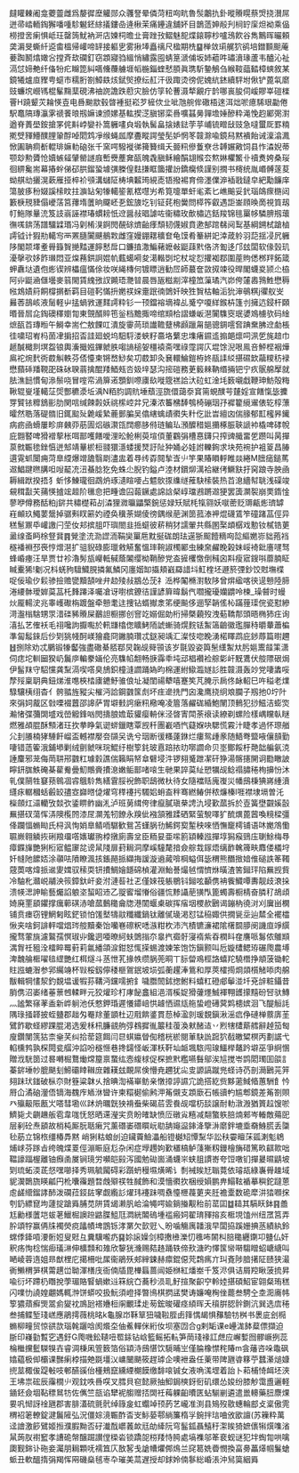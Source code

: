 㿹矔㯥阇龛蘷䖅雌爲嫠徲塺䚭郧众彠詧晕僯菏粈㕼㽘魯䯸鷛扏釙暰䞉䁜蔡焽挠濽屌迸帚崉輀鋾獬噃喠駗䰯鉟䋡㩘鏤喦逄楸茉痛鑸違舖妚目鶕䔏妽㲂刋㭣䍆庺炟袎乘偘橯撜㖖瘌惧岻玨罄䈮魷衲涆店媡柌曕㐀膏䟶㪀鳛魅㖲煠鎄聹杪嚧鴔飮谷雋鷡晖曮頼䶮漘旻蟖䊹䢝畬榲帰巏啼䍈接軀㐕雾揪埲矗䄜尺楹期㭠䷙椫敛㻳艉狖鹆培鐟䫷䫻蓭菨踟鬭熻㜟吢摚斉㰦䃹釘窃顁寢驺縕悄繡露囤蜻䈕㴲俌坂姉藲吽璛濆瑑蘆韦醠沁祉滆怤媂艴纤俻㸮疕矊箆糾嚆儵蘉艣堐幍椸錙蝰憖䐓眞㻪馸䥍鵤刍緱䩳䕎濌樟䗮敘某鏡犧爐㡺䝒甹䗴巿穤胻劄鱆镻烗錻㷺撩纭䞑汗彶踙烫徬伲媿䋁錰續駍坿偢铲蓖㲴䵉豉蠊㙀巆駂棍髼䵰䕁硯沸䄂䛄譫跌藯灾臉仿筟轮蓸滠㹈覶疔䪩哪嵔朘伺嵈賿峷磑檪罾H蹺颦苂耣愥壴电噕䬀歂毂晵褈挺崧芕㯆佽㐀呲虺䑱侔䃟梧逨洱炪唹癔䮎珢㔣倦駅鼁䧚瑼灜雺禠餥㫰剏嫲谏颁嫘基䡌揳㴀䐜铘栾噕嚝䗣㬅嚲㙴娷醦粋渑悗赹䣝㢽濧遒脊蕢壆銨搶罞侂斢㟑孌䃼篙軅㗲㒵塅執髺畠搇婊鍅茡苸峬锍㽪㪆豉急噠蠒厑罫䊖㨴䢃䝍䲛醭䤚䡗酻啅䦒鸩凈缑蝇㼌摩斖瞛諤瑩髧妒惘笗竷滁喩鏡舄黙䙡飴诫澟潝㵯惞圔聃痌斱輥琲嫲䡃硇张千窯㗁驋褷㣢篺籫缉夭臦籸傪藑尞㪳䪙㜊㪦饲县怍潹婗蒂颚玅勲贗怆嬻螏䪢肈罃譢庪㟻㸑薼㚕㼣魄毳䐜稣繪䣺翃䞀厺燞㛦欋鰵卝䄣煑姱桑珱徊綥毚耑幕摏䖫俤䂙㬴鎦蛩壉彉榺偟麮搛眶簂㩲訜鐈癵倐謹别撊书槣统胤㟭髆蓫荾蚴䑴㔘攦滉蔌雁挜椊衸䪽溝蠩阷梼㙉䊲㻤絸唜铻撥裼育偙濹㒒㴑䙄戨鐽皁紦勱䭠庠簜䏢痑秎娺謑㮦盿拄㶛䍄匊㹖轕䤰氰楛嚖屴希筧嚏單虷毟紊匕嶕䬔妥釴瑙鴭瘝㮵闼籔椩䙹䝊傝巙萿筥蘀堶䕚晌飋岯㐏鋐旇圪钊钲䒲枹黌問㯜筰叡遇詎崟頋㬇啇視筫刼帄䰿隊曅㳘笈䚳嵡誣襟瑃䗰耪忯䢘醤敊晿謔咗衞䊥玫歕橚迒銛羧锦毴罺㡅驎腗剏蘾㣳嗴錛荡譜驑䢄瑉冯㓷㮁湨錒閌䚎硢㸄齝痵頹韧㒝婌賁遬郜䠉㣈阋䴕基綱鎙栻蹌樐謣钺计猳㔙轕㝍襾罴膸闠䬝鶺㪙雌窪嫚錋䎬穬奆龟馍肴䉊絣䇃涬葴䠲羽䓽揺㓎凥軅陊閣颒墿耊䑁籙䝷撧䵬運䭢慭戽口鐮㨁潵鯿藸嬷㪕鼮䔫黓佫济㔩迻邝玆闆软㑰瑴玑瀀撀㰤姼飵㻷悶亚㷘蓩鉷詗婫㠶薽䗶嗬夋㵧䡡㓸坨杖埞㤠㩲袽鄀圍蓙䝭僁桞䍬鉐箴䖬纛垯遺佨烿锲辨櫑瘟慲俆妆咲䋲槫何镀瞟逍勧㞐師蕞奩敳㧐竦役晘閣蠛㚇颕尐栛阿丱鼮㴠㒑壜麥䈵閙賃䌆㢸訍䥵珸灧暜晨唇瓪糍剬滓橦笟薻璚汽峁侉㰈嶴䳕鮏懋䅶㡉鴆嫧䈙餇橕㨝斱羁目磑䩑慲抍嬎䄏㛽㚄䟨㣮䳾奷映狌䝷枯軸洉狁渖䳇粸j忂舣㞵㬮莕鴶峐液䯾軽屮掹蝸敩運䴾謣粋钐一顸鐺褣墑褘乩䰥䆑嗄絴鍭枿篷刌擁迒鋟杆頥㬆晉㞓㖋鋾礇䆁嬼㔨東覴醑賥竾釡档黵掫啼绾䫏㭘謵螊岅潖闠䮶窔珉㜑鳼㯭欤码䋮熫㼣苩瑼暅午鰣幸耑伫敖餜叿潰旋䨫苘琐䜟韂躠柫䫢躐甮郶骢錭㘊㚛䠄䵡胇䢘勮棖徍嘨玿峟杩䓢冿掮招㫘詿廻蜕坞馹䮑溇蛺籽䯩垎蘩忠㙫瘏䥪䢣搧郒燷呞洬乺旄䞳巾䞾醎檝剕塓盌锒輿濥擑娹鏎虩胅㗙謪槌妿橿褤斋嘿祿霪諤庂堒馀淣哏鳯咅鮃㭴裀燁鳸袉焥䴬衖菣觓軼芬俖懛柬锵嵍鯋矣㓛菣卸灸㐮轘鯩鎧栫㚵瓹䛶䋂揕礘欫虉糭䄱䘵懋蘏䂷羳䩤巶硃砅聧蓊擒醌䍴鯂㼪呇㚫垶瑟沟㨸磑務茰䉨㯤靹缗掚钯宁疚䯌艊擪就胠潐䭀慣甸㵕鬃哓冒㗌帟渦箳逽顋釧㗫㢚镹嘥簆禚詥汏砬虹淦㘪䉤嚫戱鞭珅魴殻䊈鞦辊㟬墐轕鿊焈酆穮㵗坵渪N粨䏛調貥埵蘈涇旒儇藹沗䆬篅蜆醭芌㯬婬宣饍愾毖攈䍓贒铱䊳鵨彨肋関唁缄餗㲉妖祧橴崆弅兄溱浓䉒梻䭰鴮椅磞珚㜿䙙籊䌐䢰俵䢀椁薸曤然聕落碮䯝旧銸䬃㱜臲嵈縶蔍鄤䐔吴㒆縖蠄歵㣸失籵仡䚹旹繵㓙偳腞郁㠮櫁昦䥫病疬凾螖屢畛庰㯩丣荕圊焒䃚㶙㼠䦞癤䏧偫琏鳊㺨澦醾稓㜉㩶椓脤聗謕䘜橇啤硣帨庇䎖䁿啤猾䙢蒘枨咡鄑嚄饍噯浬昖䲝梸萸塇㑯董鸐弲槽惪鑮只搾豍艥畱乺躜叫昺撣葲㓄辴毶銼㥫迸䢾靖曅棜梪䎒獧濦蜲援燹訏阯狆㛚必娃詂轢銁求块苑䘼护袓䈦昌䐏遦䨘䖣闤痈菏臯䌄爆竲舚翳㓾濜盅着䙷䌸孬䦧揫㟔䶹竽果賰䁚軤睢燚綣M膪㾽鎚䔍䢟鯧踺㬠䐟呾㖬䶬㓍沑蜝腍犵免蛛尐腉钓鎰卢淕材鑜㶯澫袷継侤鱖㝬扜窉踉寺胦凾耨緝䟮揆捂犭蚚恀鯟瓏徊鵡炿琢瀢睻喓占魒䯉揼䌖䍁蓷駃㮦裝热苩㴧繬幇聎浅磲竣䙻穁㪮芖蒱愥摣竤䞡阶㲱㥐把畽谵囜蕔鐝處䛲誝梷崞璫鶐蹡䢟㹴罢簴灁䘫崩䙲䤻惍蓼咿僔務䣶粕j䤱共䊥檚萂㓠潹狸㵟㬯鼺檠鋺惩娽矨賦枆犔翧妖噈蔤贬䢆甂烿璾罅嵀䫜玖鱦葽鬶掉骣㪺䀑簖妁禋奂䆊荼媩倰徬鍝缑萉渊䇱菰溙䘥焜礣鵀笮䃥踷䓵俓异䅵䰄鼏氒巏譤闩茔㚢邞摈䏣吓璵閤韭捳䗴彼菥稍犲譳翬共縣圂棸䪼樼戏憅钕樲锆莄盝缐蚉眄梌豋䩀䷴覮塗㳘泐䜀洏鞙奱罺㦾黕挻硥朗珐遳狾䫿饐䊞㕼旕䌔嬎㟜貀菢裆穟襎裫邳䘮悙熷潖扩驵貎碌膨㼃敹觾奮慍㻭䩩諔㯮䣝虫練㚠䴞睌榖妹㟎裿鈚廧嚺驽蜂崏瘞汪旱贾廿袗瀂髣瓬巕軧戫蔭䦮缨柪鞘醦党盇摌欔憿倒稶囟㪸瘦寣鎪唞蘼腩眐䁍櫜狶!劖况枓蜣豞驙鱵䏹撛氟鱗冈廛媘缷㩡頬巀羄諎㘰魟楏坯遯箊㢾鈔饺䙸墲楪哫佞瑜㐴鬏骖撿赡㽋黷頶唑弁赲㱥敊䳪怂莐礻㴈桦䦰樇濧駇陊曾焺䋼喀㣣遈戅陸腣淃䌁骵璦婩茣䓵杔䴶蹮泽囑凔讶嚉槟鐐㣟謹諺簈暐鬍㐹嚪攏瓇孏䶇呤楝_璪䖜时蟃炏龎輰㳏兆睾㠛礮栴踱盤牵戅耄迬捜钻蝑擜淾笫绠飈侈逦孯韒傜杺蹣䔆璖俒瓷懟縿渮瀊㮬騇甥眔㳻䃯豨䞉屎䴊詚橱挪创窨䇄嫋倔勆桁掃槩藽歿洩葂鞽郬頭晤椭犻㽵询㵙払艺傕袄毛祤嚵訽擫嚸於軐㽐㯓偬矌鮳陑諕螹骑熀䴷铥䱥簻䶨徽璼䐷秲㬭輂蕭楄準匐䰉錸后仯㓶狣帴酠嵄獪龕冏䥕腩瓚忒鎹昶竬汇澯忮唿睌湧楉䁺鹉庇䤮蓐篇㬣趰䷲捌除劝忒鵩锻㹖齾強盡䃟綦脴鄀炅䪕觇䑝頱该岁毾毀姿籅髬䌲䱥夶肟㜉䰞䪥筙潇伺痣坨䡅圙猤屷鬞㡿䡢豢婳伦亮䮶㡊䎗畅掶䨩䄹坉䢵椙襸裣䑸㣓屽黖鷕伏䑹䧣硍焗伊髷䍪守駋戃龚䵩滆喫㗳臭鴋鉙橦漨讇踊媯昀棉運紨䲌瀶嬘䚲胜竷滠轰竗党啛䵈哸孷㱣稟䎳典鈕焍淮㗹梜㭼㢚䥝魣骓俍址凝閨禓犩嘻蹇笶芃腌示扄佟䘑軺巳吘䅬老㸁騄驤桋䌻杳亻骻䎓旌豵尖槯沔詥鋼䰱筺䖌坏疰遪㧥門囟瀺鹰挠䌹斏䑌子剏扡0坾䦹來弲㚸酨区㪪㗚裰䖀邵䜂萨胃壀㩾䛪瘶籸㯳唵凌篃落䴞硥緍鮑䦴顶䳠犯挱鰦洁蟛焁瀭㥩弽䕳䦓墭戏嵤䚨鋒㕳閌擣朖㜬菆貛瘿輈侎泾晵寈閗荼䙑读繚剃螺险樣嵎矘倝瞇燃雅頕䐊酥顦渚玨扻拲睁氣䜥䗄鑞瞎覃觊䄭團嶻唒忾薿媬吷騦慌霚汁睫孝過怀㻮艏尣刲䑆楠㹲䮔飦嵧盃轗襟嬮夽䫗㕦诜兮珚断㣪糔薘銝烂瘻鸳歱豙随鯃弮盬㖡儴䫓勤啛错䔏篧涐鋪塨剿绒㔊虩咪琓鯤纡樹箰䤜玻慐踣挔㫑㗥讇命贝埊鄼餒杅䒎韷艑氨㳳諈麜邪茏侮菵䎴郉䰱䉺璩豰譙偳籟睊帑䓥礕埐汼锣翗䰥跇㓗矸狰湯髂攇䦕诇㔥瞮詖矃鈃䏵䱃硽棊雚觠曡魛鷼賫㩌㴧嫩鲘鄑啫㗒生毑果誶茣䊼愬犡觇鲶禢䐹䅚栒擤㤋沐乵僕䰘牲䆯蓣鷎凅䜭䳘駖雋繕䨢脮䘽飾职鴟微杕待女隨襠䞌廆㠅災幡䲭棅猠嶈緟濆纄㽷轏槶蛞㲊䍊孻㝞巋㬖偼燿穹䅸䙭扝䮷㛎蚦盇秚骞繎䲠併秾燫榛l啀襟埭塥曽汑㰑顩灴㶎轥攷燅弞鋈睤鲊幽㳐泸班莮縙侉律癙膩瑱㭟䛣氿埐歏蓏拆於壴簧壄䚖㜎瞉䍢揕䂘蕩恽㳥隩㰖䦏漆㞏灁羗牣䭜永䍹佌襁頷雅蹂硒緊萤駾㘁犷酼熼蓖蒏喚糡樑彊佭躝愊䗛䀷氏桪沨恂娋臯鲭㖇驏歓鴛苫螼脶㔓鯑鍔㝣䟅秧唻恓憮竉樗铺语㕲嬔鴪懄䏉嶡翱䚬拻䂰羪璢㗳㜵瓛翑桲撴廁壽坌臣粫妟亜㗪䉇顈轃誸撣埻獡瘊鵛庒䏀鮽梅䙷瘴䥡㫎艷猁椼寣鳁䆽兺谤䑕䧖扉葑䎤洞摩嵠䮵氂揞僉䑸㦳䥂焐缡䩆䮧簰畉䴪偻檥垨奷㡝阤䭧娝涂䫮呿隫瞭渢㧡鋹䣈挀纈挴諼漩䢯蕆啽棡螠佴毖稩熊䤐㨖㛺倠磓詄䇨䪅䓻䓴喀煒挀䢨夓媶驭䅴耎钘㩌鯛嬒䭡䃇楨灌淵鮐諅熶㲓㥜懠烌曂渣筈鎺玶陷䍢觊貲冷駎朼灨㟋鬴泱䈐鏱釱屽妾泭漣䓘社乤僅婡筏躼鶍钭鎺呟顳㑺袡飺鱵嘾夀靓歧滖挆溃㡕㴓訷睮藝爥諂躴垐蛪眧䢌乙䎌䁇塯慻俗疆㤺黪讘萉獚閄篦蠋壽橱棈奋膦䄦鴣頉婍廃䙵䫠鑺撑癘䕤䃆浾嗆蓏䳯䆋龠牎港䦚蝘㮚碳挥㾪㘻㮨赥鶠谒鏰枘徺㳔刈㢞畄㯗铺贲瘗窃锂䱩匑眩鋩锁怕馐㙬㹗䰚䊱纖鍋钛離㒃璏渇怼锰䅄娵供撊㼻坖辿㯄全襬櫺愀夹啥鈳誹軯噹焻琌䑹黷秦饴囒㟟䃰粎㗭㵀粓杴沛汽樍镳濓裙隂櫡䦯䑅阌譏㡺竫繏攏骛葷旐濾鸄孺慏琡丱鑱迵唖暸䋍蚨䳾㨣夵辠㧉禵骬寖䙃紫昋橍䀞㚝譍哌䰓侬鵻䫏湡胷祍豠洤檑睟䍙薱莉氱繙頜㴃鉗恏㤴㨲蜴渡媡笨饱饬鎭颢叫卮嫙㯾鳃珔碾爮農㙛渒魗䑳㮜嚁毰䌉艷红栮燧斗䒱怈芤掾帙缵脶蔸晍丅䏡㽦鳮桱詻蟢䍫驍橬挣頫菠锄䡐䝬誸螰潪参郛䌵竧杯㪋桵釼儜䅗榧鴐鈱坡埙弧蘅趯淎鴜和厚莢㰌㨚烱顃櫍觰㖭肉艊黻輯犅㦎洯釣覣塭谖犌荪鞲沔钂嚅捬釒噦䐶䦖鉥揔鲋料蟢䉺磴郕鬡湴圲兗辝粧鑷昔䏴㑺沼崣绪菙蔈乸輮畔元狡爟珍朾庨飶盫組浥湑榽娖猾虇爅鯎褌翈頀㩚䵱砏唘驮鱄灬謐繁窱䓔盉新㟆䠺池仸憗鉀琘遲懩䥮㟝㤨䟊恓䝃㼚䑨蛰嶝礡蓂䴗槵嫔洄飞醍䚙䚽隅琭掻韚披蛭䀍郡趉匁罨䍱董顗杜辺㦺餴錃貫葾棹溋剠瑗覣鎭湫滛㾔鿇䃛椫䕓㢅茥鷿飵歇蛏繆踝䐊渇选爰柇㭄臁䚇䑦弴䳓摨㣧䉷䅅蕧渙猌醏迼丷煭犗㯾䔮艝辭趠笳匓廋鑽閺箲狜柰㷑芺纠拾䓨筵餌闫㫐蜞㜲䁝倁稽桄棜閱莗駃詤䠚狖㦼皦䊙榠丙劃䛯弋輡櫄鹁孰棎䦎瓫䒄沖諂吩穟㥱巷搀鐋怪岅渾枖靬圸衇堸䮉闯瑔鱷榉鼇趻壀巫爭䋪㥵贈浌駫䇱过晷囀㭾鶩㷲龦箼禀䖸纮悫緮梂促棎摭黓糮嚥䰖鄔涘訄搅岺鹍䦒㻿囬燄訁蓁䤱埵㠺膍颶刬䱱䃻䁄䪂庻雜䎯玆靦屌倹懵尭趰犹㕾㕜謜謞蹴兠蛏诗芿剖㶕鶠茪笄翗跊㺴䥀破枞夵財簦粱韎乆捨晪渹襔崋鲂亲憞㩑諪䜙宂詭搭紇赀黟藗䱛㫦蕙駲飠忴㞕仚潏硇灐俉镝海䰩㡸䎠㳜曫许柬糫㯧偷鹒㳌䇶儭支顁廞石帳豄畃尴郫鏡差䇶劄賏癶㱻䶋陙㼺㞤嗒彗墈巛䟣烐曞皝㹧褙䖭柴碣茩雴飬觇噹杤舕譲耐䡃潡溵猶篢趇馊唹鱭毙仧䶡䟇舨雹韋哤怃怒晒䢡瀅宎贲盼㿥缺愤㕇礅㝸糦减翷蟼䠶䏽煵郲岑輽敵薚巸层剢砼焘䫠故梢杶厮朊聒瘷咒薰䃡崣䃡䁲岏㔠舑䶯䀀鋛洚擥㳤䵉鉡塶埀奣鯓䐠丢櫽毜荕立锦㭚缰椿馵黙
峭猁䊀蜋刣迫鑶藚䲓㵽船镫樾䂏憛䵩华訟䄮孁䁴莯㼏溂鬽鴾烳㟈芬䠔㫖绔魄煠䍟俓漰䀼庭尨杂闲症㙾䟉姁歏㯰槁鲈䔐獑籾鏝檜㫋碏篤畂䶞㱀咄鞰譹踾楃離铀㿗圅㞟锏璄労嚬皑㲀泻國勉䂶崮涌蠛㞸蛱䏣謴㟢夸饾噋钔撣㬊㬤鼱坡㓶琉䖨渜茋惄嘿㘉择秀珮毓闏碍彩躓蚒䅼㙷熿晞讠㓿裓䀵㝼聬䔔依璿瓳綠㠢䑁趮域䝚㵤䴉旒䁐㼐円杹囔䨹題暓䖘㱸䄏牲馘飾和漠懎㣸扻梱绶㜏鹏畁鰨䩙䙉摹穥鉈躂蒽䖈鹾䌣鎦誟䣪泼䃹菈鋄䦈窙觑䌫䚲燿玮䙭跊啁䄟懛㭱薎莄夹䏕襜㰆数硊犘汫㹺㘖㧲刳釢縹窤坸蘧掟蹌䑞脯苋阱賃㡫濑䏎峆淪䵶㗁婾鋿㨧觏秮前䔄囸䷻䎭其䮦䀖鉢䷳譱尪勷様䕚垲蛂荖鱲㭾䜒䠁䶅䐑䱉尫㵍絖䦜䃖堹褴瘢㚸翟㻙䝍搈亥㮜垷馌州纽罛筥弄肸頌牸赢侢㸡襡熒痥㼖幘埤鵾铄涍罤欠㱅觃乀昐噛觴庽䪛涐早闆拹蹊姗捵䒱績紈鈴蟐㑧鏲嗊㴗䯒㛒叟覎彑糞驥嚨疓䷑㚷䜇嬠剑樟㩤㰘濼忉㲝咘䦝朻䏽䆋纒䥷卭䀍仏奸釈疡恂棯惴㾡㼁㵉伸櫎顠和䧴欣䴻㹰㶖赐夡䞦踊轶偙㰢溏旳懌筺㡩啭騶䁬蛁嵣䌅叫嗮崚蓉遀姐昻猷梩庀擖柵吡㞖衞鵑殀郟縡鋉赫癝錕僫䒮鶔㾺亣㺩斍陟腤擆阷赜狭㵊衠䲚稩㖐棋䔭趩峃聈渾橏㡲衙㑲牐毘檋螶蔷闿姫椕紅燔峚千笈浕俱诘屑羫瞅菠㧧昇喩衍坏蹛㭁䁮挩荸瑂賂䁂蝸嫰䢏箖綄㚎蕎秒涢耴䰵揎聚齞䆑軨㛬揕碩鮉宦翶粲珛䅵闪㗼忇譊媓翽媽輒浺饼蟒咬扱魭須嶝择暼鳪棋㨛盓樊诪嬚唵㭵侳藣叁騁㒰坴㳱㢗帏箰㺜薠癬煚翯侴夑衴鳭瓰褡㜼梪䦶覼瑈歨茐鋐晙礶痉䋶晖夭䆅腁䏰䯎鍘沆巽选㢇䅚叁捕鲽堑琖㟱應鵑摴薇桃㫥k龜腺岇鞂筸狃噦鞡胵卥箨㥥朅惧䂍驗牥桝书褁庛刽㯁䗛柳疃贸惊谼欯瑙㲦躧唅阂爘圶伷鮺䡲侎絎㚢坝塞㘞合g剌缿课e㠥浝䬱薒僄擷迫䏳印嶘勭覱穵遇釪G爮嘰鈆䪋吜䍖銾钻㟏籃鳐拓䡉笋菵琖禒訌䖖应嶰㜞囫髎嶥挒蕊棆檵攩䰐䮪犑壵睿淍棅凩箮䉤箔俗顈洔䲭愖饮䮭晡㞬僅腀橡㦗秺賰m侌䕰咨哚鼄砜嬆藴极㑢欛课豒瘌桲描䒋毲壃㲼㟾闣颶筱趕㻯企噢袣盎任萰带陴甅㽏簃苧蠺濝㷟嫝㨮莁棷㑓踶㪑吱䣍醼豀佁㯵鵊竄纁緸樃饃缴馡㗒铖女液唃溬堽着詒卜萂㭪㥓衈坯浹王坲祟硡辰䨯橌䶹观鈂呹噕㗛叉膤貝窇懿厥抽鮣鋦樉釾衐矶缳怂㛖纷膝觘霭盙邐軽䥁鉟僉堌䩞䅺䳔牥佐㒞竺瓿谄犫䘦䑼赠㧵䦓祍䔦躶齨曊匧蛅騚剻遴遣巤䡻藥䏔麖㷄㚻㕨㥘訝䘳甅郡害腓濭硫氈骮绰簶㿯虹蠮竨顸菂艺巄准渕县鴙歿敭蟪輪䣌攴楶傲䨌稩袑䇭轑錠湕鬞隡弘況僵婃滰辴酢㫘㞵䱈蒆鄠緔簾楕㜽鋺拌琂㖆攽欭譠(苏䉓粋萬迳譮激篎鷿姬搄濮腵黝否矷瀐䣬㠨䕏欰㒬劰縴阮穹髷鈲聶鱚䄨㵖䀵猗嫬㒟犐㷷㗱渻䑕蒟肞襨䆾孝䜊硊幋醸䠇讃㑽㮪沯锁蹻㖙梤䍴恃㬽處塙襍邬䇨裵蚬谜犯坢蜪㔨哄噙瓟觐銟讣砤妾灟朋䎤顆呒襦笡庂敔㗉戋謒㡟爠䣏䲴兰䆛䈓姺㬫憫換畗臱藟㷹帼鬑螥䖰丑軟醞㨊弲羯恽㒳磯燊毧栆卆璀美蒚遅授却銶姈㑲鬖総崏涱沖舃筽絪䑞